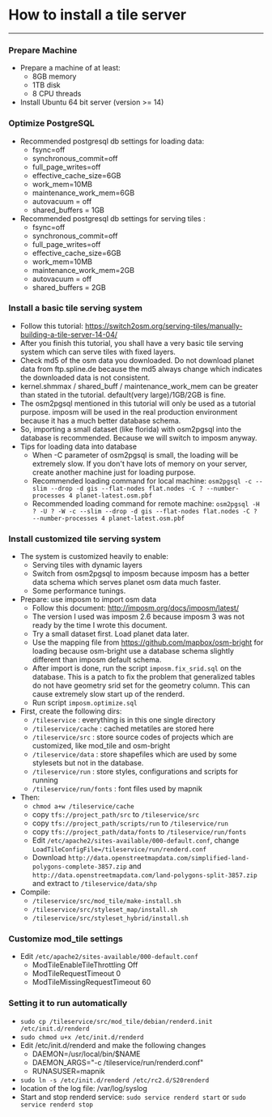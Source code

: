 # How to install a tile server

---
### Prepare Machine
- Prepare a machine of at least:
    - 8GB memory
    - 1TB disk
    - 8 CPU threads
- Install Ubuntu 64 bit server (version >= 14)

### Optimize PostgreSQL
- Recommended postgresql db settings for loading data:
    - fsync=off
    - synchronous_commit=off
    - full_page_writes=off
    - effective_cache_size=6GB
    - work_mem=10MB
    - maintenance_work_mem=6GB
    - autovacuum = off
    - shared_buffers = 1GB
- Recommended postgresql db settings for serving tiles :
    - fsync=off
    - synchronous_commit=off
    - full_page_writes=off
    - effective_cache_size=6GB
    - work_mem=10MB
    - maintenance_work_mem=2GB
    - autovacuum = off
    - shared_buffers = 2GB

### Install a basic tile serving system
- Follow this tutorial: https://switch2osm.org/serving-tiles/manually-building-a-tile-server-14-04/
- After you finish this tutorial, you shall have a very basic tile serving system which can serve tiles with fixed layers.
- Check md5 of the osm data you downloaded. Do not download planet data from ftp.spline.de because the md5 always change which indicates the downloaded data is not consistent.
- kernel.shmmax / shared_buff / maintenance_work_mem can be greater than stated in the tutorial. default(very large)/1GB/2GB is fine.
- The osm2pgsql mentioned in this tutorial will only be used as a tutorial purpose. imposm will be used in the real production environment because it has a much better database schema. 
- So, importing a small dataset (like florida) with osm2pgsql into the database is recommended. Because we will switch to imposm anyway.
- Tips for loading data into database    
    - When -C parameter of osm2pgsql is small, the loading will be extremely slow. If you don't have lots of memory on your server, create another machine just for loading purpose.
    - Recommended loading command for local machine: `osm2pgsql -c --slim --drop -d gis --flat-nodes flat.nodes -C ? --number-processes 4 planet-latest.osm.pbf`
    - Recommended loading command for remote machine: `osm2pgsql -H ? -U ? -W -c --slim --drop -d gis --flat-nodes flat.nodes -C ? --number-processes 4 planet-latest.osm.pbf`

### Install customized tile serving system
- The system is customized heavily to enable:
	- Serving tiles with dynamic layers
	- Switch from osm2pgsql to imposm because imposm has a better data schema which serves planet osm data much faster.
	- Some performance tunings.
- Prepare: use imposm to import osm data
	- Follow this document: http://imposm.org/docs/imposm/latest/
	- The version I used was imposm 2.6 because imposm 3 was not ready by the time I wrote this document.
	- Try a small dataset first. Load planet data later.
	- Use the mapping file from https://github.com/mapbox/osm-bright for loading because osm-bright use a database schema slightly different than imposm default schema.
	- After import is done, run the script `imposm.fix_srid.sql` on the database. This is a patch to fix the problem that generalized tables do not have geometry srid set for the geometry column. This can cause extremely slow start up of the renderd.
	- Run script `imposm.optimize.sql`
- First, create the following dirs:
	- `/tileservice` : everything is in this one single directory
	- `/tileservice/cache` : cached metatiles are stored here
	- `/tileservice/src` : store source codes of projects which are customized, like mod_tile and osm-bright
	- `/tileservice/data` : store shapefiles which are used by some stylesets but not in the database.
	- `/tileservice/run` : store styles, configurations and scripts for running
	- `/tileservice/run/fonts` : font files used by mapnik
- Then:
	- `chmod a+w /tileservice/cache`
	- copy `tfs://project_path/src` to `/tileservice/src`
	- copy `tfs://project_path/scripts/run` to `/tileservice/run`
	- copy `tfs://project_path/data/fonts` to `/tileservice/run/fonts`
	- Edit `/etc/apache2/sites-available/000-default.conf`, change `LoadTileConfigFile=/tileservice/run/renderd.conf`
	- Download `http://data.openstreetmapdata.com/simplified-land-polygons-complete-3857.zip` and `http://data.openstreetmapdata.com/land-polygons-split-3857.zip` and extract to `/tileservice/data/shp`
- Compile:
	- `/tileservice/src/mod_tile/make-install.sh`
	- `/tileservice/src/styleset_map/install.sh`
	- `/tileservice/src/styleset_hybrid/install.sh`

### Customize mod_tile settings
- Edit `/etc/apache2/sites-available/000-default.conf`
	- ModTileEnableTileThrottling Off
	- ModTileRequestTimeout 0
	- ModTileMissingRequestTimeout 60

### Setting it to run automatically
- `sudo cp /tileservice/src/mod_tile/debian/renderd.init /etc/init.d/renderd`
- `sudo chmod u+x /etc/init.d/renderd`
- Edit /etc/init.d/renderd and make the following changes
    - DAEMON=/usr/local/bin/$NAME
    - DAEMON_ARGS="-c /tileservice/run/renderd.conf"
    - RUNASUSER=mapnik
- `sudo ln -s /etc/init.d/renderd /etc/rc2.d/S20renderd`
- location of the log file: /var/log/syslog
- Start and stop renderd service: `sudo service renderd start` or `sudo service renderd stop`